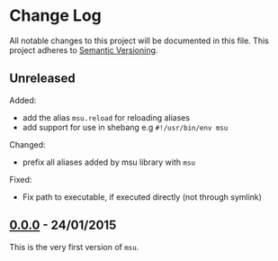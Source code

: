 
# Change Log

All notable changes to this project will be documented in this file.
This project adheres to [Semantic Versioning](http://semver.org/).


## Unreleased

Added:

* add the alias `msu.reload` for reloading aliases
* add support for use in shebang e.g `#!/usr/bin/env msu`

Changed:

* prefix all aliases added by msu library with `msu`

Fixed:

* Fix path to executable, if executed directly (not through symlink)


## [0.0.0][0.0.0] - 24/01/2015

This is the very first version of `msu`.


<!-- Release links are placed here for easier updating -->
[0.0.0]:https://github.com/GochoMugo/msu/releases/tag/0.0.0
